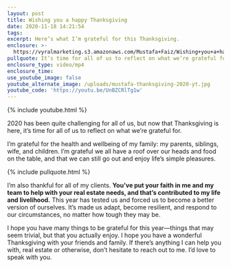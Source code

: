 ```yaml
---
layout: post
title: Wishing you a happy Thanksgiving
date: 2020-11-18 14:21:54
tags:
excerpt: Here’s what I’m grateful for this Thanksgiving.
enclosure: >-
  https://vyralmarketing.s3.amazonaws.com/Mustafa+Faiz/Wishing+you+a+happy+Thanksgiving.mp4
pullquote: It’s time for all of us to reflect on what we’re grateful for.
enclosure_type: video/mp4
enclosure_time:
use_youtube_image: false
youtube_alternate_image: /uploads/mustafa-thanksgiving-2020-yt.jpg
youtube_code: 'https://youtu.be/UnBZCRlTg1w'
---
```


{% include youtube.html %}

2020 has been quite challenging for all of us, but now that Thanksgiving is here, it’s time for all of us to reflect on what we’re grateful for.&nbsp;

I’m grateful for the health and wellbeing of my family: my parents, siblings, wife, and children. I’m grateful we all have a roof over our heads and food on the table, and that we can still go out and enjoy life’s simple pleasures.&nbsp;

{% include pullquote.html %}

I’m also thankful for all of my clients. **You’ve put your faith in me and my team to help with your real estate needs, and that’s contributed to my life and livelihood.** This year has tested us and forced us to become a better version of ourselves. It’s made us adapt, become resilient, and respond to our circumstances, no matter how tough they may be.&nbsp;

I hope you have many things to be grateful for this year—things that may seem trivial, but that you actually enjoy. I hope you have a wonderful Thanksgiving with your friends and family. If there’s anything I can help you with, real estate or otherwise, don’t hesitate to reach out to me. I’d love to speak with you.&nbsp;